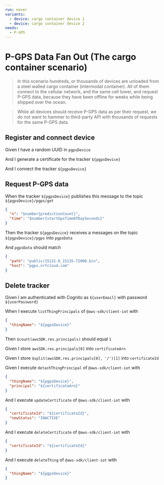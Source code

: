 ```yaml
---
run: never
variants:
  - device: cargo container device 1
  - device: cargo container device 2
needs:
  - P-GPS
---
```


# P-GPS Data Fan Out (The cargo container scenario)

> In this scenario hundreds, or thousands of devices are unloaded from a steel
> walled cargo container (intermodal container). All of them connect to the
> cellular network, and the same cell tower, and request P-GPS data, because
> they have been offline for weeks while being shipped over the ocean.

> While all devices should receive P-GPS data as per their request, we do not
> want to hammer to third-party API with thousands of requests for the same
> P-GPS data.

## Register and connect device

Given I have a random UUID in `pgpsDevice`

And I generate a certificate for the tracker `${pgpsDevice}`

And I connect the tracker `${pgpsDevice}`

## Request P-GPS data

When the tracker `${pgpsDevice}` publishes this message to the topic
`${pgpsDevice}/pgps/get`

```json
{
  "n": "$number{predictionCount}",
  "time": "$number{startGpsTimeOfDaySeconds}"
}
```

Then the tracker `${pgpsDevice}` receives a messages on the topic
`${pgpsDevice}/pgps` into `pgpsData`

And `pgpsData` should match

```json
{
  "path": "public/15131-0_15135-72000.bin",
  "host": "pgps.nrfcloud.com"
}
```

## Delete tracker

Given I am authenticated with Cognito as `${userEmail}` with password
`${userPassword}`

When I execute `listThingPrincipals` of `@aws-sdk/client-iot` with

```json
{
  "thingName": "${pgpsDevice}"
}
```

Then `$count(awsSDK.res.principals)` should equal `1`

Given I store `awsSDK.res.principals[0]` into `certificateArn`

Given I store `$split(awsSDK.res.principals[0], '/')[1]` into `certificateId`

Given I execute `detachThingPrincipal` of `@aws-sdk/client-iot` with

```json
{
  "thingName": "${pgpsDevice}",
  "principal": "${certificateArn}"
}
```

And I execute `updateCertificate` of `@aws-sdk/client-iot` with

```json
{
  "certificateId": "${certificateId}",
  "newStatus": "INACTIVE"
}
```

And I execute `deleteCertificate` of `@aws-sdk/client-iot` with

```json
{
  "certificateId": "${certificateId}"
}
```

And I execute `deleteThing` of `@aws-sdk/client-iot` with

```json
{
  "thingName": "${pgpsDevice}"
}
```

